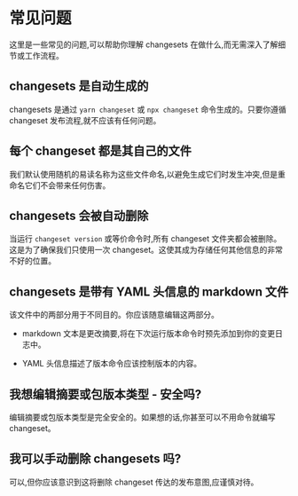 # 常见问题

这里是一些常见的问题,可以帮助你理解 changesets 在做什么,而无需深入了解细节或工作流程。

## changesets 是自动生成的

changesets 是通过 `yarn changeset` 或 `npx changeset` 命令生成的。只要你遵循 changeset 发布流程,就不应该有任何问题。

## 每个 changeset 都是其自己的文件

我们默认使用随机的易读名称为这些文件命名,以避免生成它们时发生冲突,但是重命名它们不会带来任何伤害。

## changesets 会被自动删除

当运行 `changeset version` 或等价命令时,所有 changeset 文件夹都会被删除。这是为了确保我们只使用一次 changeset。这使其成为存储任何其他信息的非常不好的位置。

## changesets 是带有 YAML 头信息的 markdown 文件

该文件中的两部分用于不同目的。你应该随意编辑这两部分。

- markdown 文本是更改摘要,将在下次运行版本命令时预先添加到你的变更日志中。

- YAML 头信息描述了版本命令应该控制版本的内容。

## 我想编辑摘要或包版本类型 - 安全吗?

编辑摘要或包版本类型是完全安全的。如果想的话,你甚至可以不用命令就编写 changeset。

## 我可以手动删除 changesets 吗?

可以,但你应该意识到这将删除 changeset 传达的发布意图,应谨慎对待。

